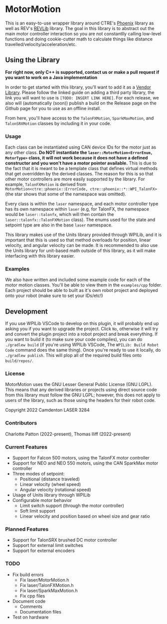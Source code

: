 # MotorMotion

This is an easy-to-use wrapper library around CTRE's [Phoenix](https://api.ctr-electronics.com/phoenix/release/cpp/) library as well as REV's [REVLib](https://codedocs.revrobotics.com/cpp/namespacerev.html) library.
The goal in this library is to abstract out the main motor controller interaction so you are not constantlly calling low-level functions and doing cookie-cutter math to calculate things like distance travelled/velocity/acceleration/etc.

## Using the Library

**For right now, only C++ is supported, contact us or make a pull request if you want to work on a Java implementation**

In order to get started with this library, you'll want to add it as a [Vendor Library](https://docs.wpilib.org/en/stable/docs/software/vscode-overview/3rd-party-libraries.html). Please follow the linked guide on adding a third party library, the link you will want to use is `[TODO: INSERT LINK HERE]`. For each release, we also will (automatically (soon)) publish a build on the Release page on the Github page for you to use as an offline install.

From here, you'll have access to the `TalonFXMotion`, `SparkMaxMotion`, and `TalonSRXMotion` classes by including it in your code.

### Usage

Each class can be instantiated using CAN device IDs for the motor just as any other class. **Do NOT instantiate the `laser::MotorMotion<ErrorEnum, MotorType>` class, it will not work because it does not have a defined constructor and you won't have a motor pointer available.** This is due to the fact that it is meant to be a template class that defines virtual methods that get overridden by the derived classes. The reason for this is so that other motor controllers are more easily supported by the library. For example, `TalonFXMotion` is derived from `MotorMotion<ctre::phoenix::ErrorCode, ctre::phoenix::*::WPI_TalonFX>` (the star shows that some of the namespace was omitted).

Every class is within the `laser` namespace, and each motor controller type has its own namespace within `laser` (e.g, for TalonFX, the namespace would be `laser::talonfx`, which will then contain the `laser::talonfx::TalonFXMotion` class). The enums used for the state and setpoint type are also in the base `laser` namespace. 

This library makes use of the Units library provided through WPILib, and it is important that this is used so that method overloads for position, linear velocity, and angular velocity can be made. It is recommended to also use the Units library for unit-based math outside of this library, as it will make interfacing with this library easier.

### Examples

We also have written and included some example code for each of the motor motion classes. You'll be able to view them in the `examples/cpp` folder. Each project should be able to built as it's own robot project and deployed onto your robot (make sure to set your IDs/etc!)

## Development

If you use WPILib VSCode to develop on this plugin, it will probably end up asking you if you want to upgrade the project. Click `No`, otherwise it will try and convert the plugin project into a robot project and break everything.
If you want to build it (to make sure your code compiles), you can do `./gradlew build` (if you're using WPILib VSCode, The `WPILib: Build Robot Code` command does the same thing). Once you're ready to use it locally, do `./gradlew publish`. This will plop all of the required build files onto `build/repos/`.

### License

MotorMotion uses the GNU Lesser General Public License (GNU LGPL). This means that any derived libraries or projects using direct source code from this library must follow the GNU LGPL; however, this does not apply to users of the library, such as those using the headers for their robot code. 

Copyright 2022 Camdenton LASER 3284

### Contributors

Charlotte Patton (2022-present),
Thomas Iliff (2022-present)

### Current Features
* Support for Falcon 500 motors, using the TalonFX motor controller
* Support for NEO and NEO 550 motors, using the CAN SparkMax motor controller
* Three modes of setpoint:
  * Positional (distance traveled)
  * Linear velocity (wheel speed)
  * Angular velocity (rotational speed)
* Usage of Units library through WPILib
* Configurable motor behavior
  * Limit switch support (through the motor controller)
  * Soft limit support
  * Linear velocity and position based on wheel size and gear ratio

### Planned Features
* Support for TalonSRX brushed DC motor controller
* Support for external limit switches
* Support for external encoders

### TODO
* Fix build errors
  * Fix laser/MotorMotion.h
  * Fix laser/TalonFXMotion.h
  * Fix laser/SparkMaxMotion.h
  * Fix cpp files
* Document code
  * Comments
  * Documentation files
* Test on hardware
